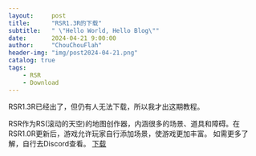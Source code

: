 ```yaml
---
layout:     post
title:      "RSR1.3R的下载"
subtitle:   " \"Hello World, Hello Blog\""
date:       2024-04-21 9:00:00
author:     "ChouChouFlah"
header-img: "img/post2024-04-21.png"
catalog: true
tags:
    - RSR
    - Download
---
```


RSR1.3R已经出了，但仍有人无法下载，所以我才出这期教程。

RSR作为RS(滚动的天空)的地图创作器，内涵很多的场景、道具和障碍。在RSR1.0R更新后，游戏允许玩家自行添加场景，使游戏更加丰富。
如需更多了解，自行去Discord查看。
[下载](https://www.mediafire.com/file/mfnb6qgs21d6ix1/RollingSkyRemake-1.3.0r-Windows.zip/file)
